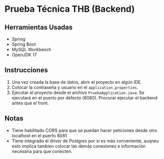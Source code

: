# Prueba Técnica THB (Backend)

## Herramientas Usadas
- Spring
- Spring Boot
- MySQL Workbench
- OpenJDK 17

## Instrucciones

1. Una vez creada la base de datos, abrir el proyecto en algún IDE.
2. Colocar la contraseña y usuario en el `application.properties`.
3. Ejecutar el proyecto desde el archivo `PruebaApplication.java`. Se ejecutará en el puerto por defecto (8080). Procurar ejecutar el backend antes que el front.

## Notas
- Tiene habilitado CORS para que se puedan hacer peticiones desde otro localhost en el puerto 8081.
- Tiene integrado el driver de Postgres por si es más conveniente, auqneu esto implica tambien colocar las demás conexiones e información necesaria para que conecten.

